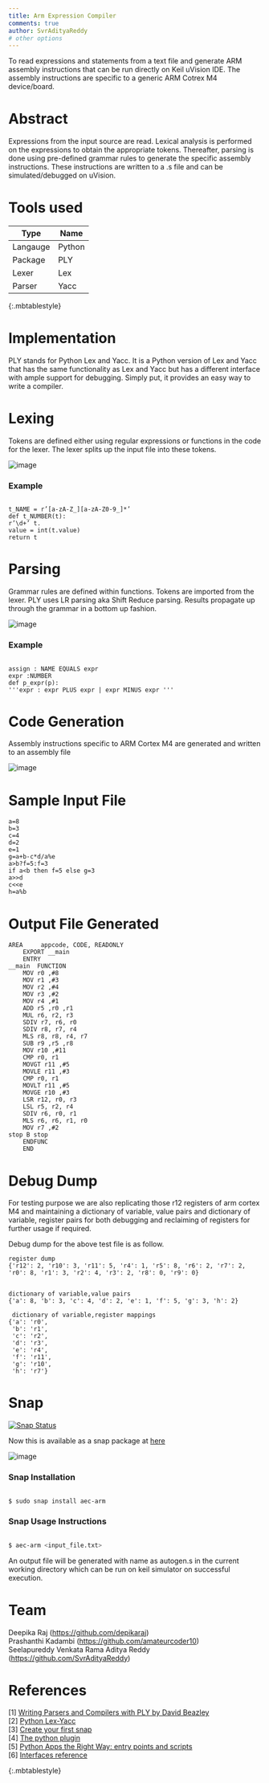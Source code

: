 ```yaml
---
title: Arm Expression Compiler
comments: true
author: SvrAdityaReddy
# other options
---
```


To read expressions and statements from a text file and generate ARM assembly instructions
that can be run directly on Keil uVision IDE. The assembly instructions are specific to a generic
ARM Cotrex M4 device/board.

# Abstract
Expressions from the input source are read. Lexical analysis is performed on the expressions to
obtain the appropriate tokens. Thereafter, parsing is done using pre-defined grammar rules to
generate the specific assembly instructions. These instructions are written to a .s file and can be
simulated/debugged on uVision.

# Tools used

| **Type** | **Name** |
| ----------|--------|
| Langauge | Python |
| Package  |  PLY
| Lexer | Lex |
| Parser | Yacc |
{:.mbtablestyle}

# Implementation
PLY stands for Python Lex and Yacc. It is a Python version of Lex and Yacc that has the same
functionality as Lex and Yacc but has a different interface with ample support for debugging.
Simply put, it provides an easy way to write a compiler.

# Lexing
Tokens are defined either using regular expressions or functions in the code for the lexer. The
lexer splits up the input file into these tokens.

![image](https://user-images.githubusercontent.com/19650574/33804565-cd560862-ddcd-11e7-9cac-482fa99e4b9b.png)

### Example

```{python}:

t_NAME = r’[a-zA-Z_][a-zA-Z0-9_]*’
def t_NUMBER(t):
r’\d+’ t.
value = int(t.value)
return t

```

# Parsing
Grammar rules are defined within functions. Tokens are imported from the lexer. PLY uses LR
parsing aka Shift Reduce parsing. Results propagate up through the grammar in a bottom up
fashion.

![image](https://user-images.githubusercontent.com/19650574/33804571-07f063d2-ddce-11e7-8672-390301d3afbd.png)

### Example
```{python}:

assign : NAME EQUALS expr
expr :NUMBER
def p_expr(p):
'''expr : expr PLUS expr | expr MINUS expr '''

```

# Code Generation
Assembly instructions specific to ARM Cortex M4 are generated and written to an assembly file

![image](https://user-images.githubusercontent.com/19650574/33804597-46257048-ddce-11e7-8553-5bde40174f65.png)

# Sample Input File

```
a=8
b=3
c=4
d=2
e=1
g=a+b-c*d/a%e
a>b?f=5:f=3
if a<b then f=5 else g=3
a>>d
c<<e
h=a%b

```
# Output File Generated

```
AREA     appcode, CODE, READONLY
	EXPORT __main
	ENTRY
__main  FUNCTION
	MOV r0 ,#8
	MOV r1 ,#3
	MOV r2 ,#4
	MOV r3 ,#2
	MOV r4 ,#1
	ADD r5 ,r0 ,r1
	MUL r6, r2, r3
	SDIV r7, r6, r0
	SDIV r8, r7, r4
	MLS r8, r8, r4, r7
	SUB r9 ,r5 ,r8
	MOV r10 ,#11
	CMP r0, r1
	MOVGT r11 ,#5
	MOVLE r11 ,#3
	CMP r0, r1
	MOVLT r11 ,#5
	MOVGE r10 ,#3
	LSR r12, r0, r3
	LSL r5, r2, r4
	SDIV r6, r0, r1
	MLS r6, r6, r1, r0
	MOV r7 ,#2
stop B stop
	ENDFUNC
	END

```

# Debug Dump

For testing purpose we are also replicating those r12 registers of arm cortex M4 and maintaining a dictionary of variable, value pairs and dictionary of variable, register pairs for both debugging and reclaiming of registers for further usage if required. <br>

Debug dump for the above test file is as follow.

```
register dump 
{'r12': 2, 'r10': 3, 'r11': 5, 'r4': 1, 'r5': 8, 'r6': 2, 'r7': 2, 'r0': 8, 'r1': 3, 'r2': 4, 'r3': 2, 'r8': 0, 'r9': 0}


dictionary of variable,value pairs
{'a': 8, 'b': 3, 'c': 4, 'd': 2, 'e': 1, 'f': 5, 'g': 3, 'h': 2}

 dictionary of variable,register mappings
{'a': 'r0',
 'b': 'r1',
 'c': 'r2',
 'd': 'r3',
 'e': 'r4',
 'f': 'r11',
 'g': 'r10',
 'h': 'r7'}

```

# Snap

[![Snap Status](https://build.snapcraft.io/badge/SvrAdityaReddy/Arm_Expression_Compiler.svg)](https://build.snapcraft.io/user/SvrAdityaReddy/Arm_Expression_Compiler)

Now this is available as a snap package at [here](https://snapcraft.io/aec-arm/) <br>

![image](https://user-images.githubusercontent.com/19650574/34045423-d4000262-e1ce-11e7-9884-96a9b24165fb.png)

### Snap Installation

```sh

$ sudo snap install aec-arm

```

### Snap Usage Instructions

```sh

$ aec-arm <input_file.txt>

```
An output file will be generated with name as autogen.s in the current working directory which can be run on keil simulator on successful execution.

# Team

Deepika Raj (https://github.com/depikaraj) <br>
Prashanthi Kadambi (https://github.com/amateurcoder10) <br>
Seelapureddy Venkata Rama Aditya Reddy (https://github.com/SvrAdityaReddy) <br>

# References
[1] [Writing Parsers and Compilers with PLY by David Beazley](http://www.dabeaz.com/ply/PLYTalk)<br>
[2] [Python Lex-Yacc](https://github.com/dabeaz/ply/)<br>
[3] [Create your first snap](https://tutorials.ubuntu.com/tutorial/create-your-first-snap)<br>
[4] [The python plugin](https://docs.snapcraft.io/reference/plugins/python)<br>
[5] [Python Apps the Right Way: entry points and scripts](https://chriswarrick.com/blog/2014/09/15/python-apps-the-right-way-entry_points-and-scripts/)<br>
[6] [Interfaces reference](https://docs.snapcraft.io/reference/interfaces)

{:.mbtablestyle}